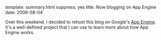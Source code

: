 template: summary.html
suppress: yes
title: Now blogging on App Engine
date: 2008-08-04

Over this weekend, I decided to rehost this blog on Google's
[App Engine][]. It's a well-defined project that I can use to learn
more about how App Engine works.

[App Engine]: http://appengine.google.com/
